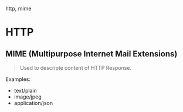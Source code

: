 http, mime

# HTTP

## MIME (Multipurpose Internet Mail Extensions)

> Used to descripte content of HTTP Response.

Examples:
- text/plain
- image/jpeg
- application/json



